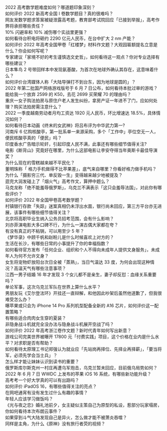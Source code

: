 2022 高考数学题难度如何？哪道题印象深刻？  
如何评价 2022 新高考全国 Ⅰ 卷数学题目？真的很难吗？  
网友发数学题求答案被疑泄露高考题，教育部考试院回应「已接到举报」，高考作弊将承担哪些责任？  
10% 闪避率和 10% 减伤哪个实战里更强？  
如何看待台积电将砸约 2290 亿元人民币，在台中扩大 2 nm 产能？  
如何评价 2022 年高考全国甲卷「红楼梦」材料作文题？大观园匾额提名立意是什么？你会如何写呢？  
专家建议「家境不好的考生谨慎选文史哲」，如何看待这一观点？你对专业选择有哪些建议？  
日本隼鸟 2 号带回样本中发现氨基酸，为首次在地球外确认其存在，这意味着什么？  
如何评价台湾媒体人称「大陆导弹打不到台东，因为地球是圆的」？  
2022 年第二批国产网络游戏版号于 6 月 7 日公布，如何看待本批过审的游戏？  
能给我一个放弃 2599 的 K50，去花 2699 买荣耀 70 的理由吗？  
重庆一女子购法拍房与原住户老人发生纠纷，拿房产证一年进不了门，应如何处理？购买法拍房需注意什么？  
2022 一季度越南劳动者月均工资达 1920 元人民币，环比增速达 18.5%，具体情况如何？  
如何看待日本动画《终末的女武神》将吕布评为中华武力第一?  
河南斥 6 亿购核酸亭，第一批系单一来源采购，多个「工作中」亭位空无一人，便民核酸亭真的「便民」吗？  
印度香水广告暗示轮奸，引起印度人民不满，此事还有哪些细节值得关注?  
电影《断背山》究竟好在哪里，为什么这部电影让李安夺得当年奥斯卡最佳导演奖？  
为什么现在的雪糕越来越不平民化？  
董明珠称「 格力手机做得不比苹果差」，底气来自哪里？你看好格力做手机吗？  
为什么「摄影穷三代、单反毁一生」变得越来越少地被提及？  
逛完大润发碰上了「烟火气」高考作文，算押中题么？  
马克龙称「绝不能羞辱俄罗斯」，乌克兰不满表示「这只会羞辱法国」，对此你有哪些评价？  
如何评价 2022 年全国甲卷高考数学题？  
村镇银行存款「失踪」迷案真相仍未浮出水面，银行尚未回应，第三方平台亦无进展，该事件有哪些细节值得关注？  
北京将高职毕业生纳入公务员招考范围，会有什么影响？  
刘亦菲演电影大多口碑不行，为什么一演古偶大家都在夸？  
有没有真正的不粘锅，可以用至少 5 年？  
《梦华录》中顾千帆和赵盼儿是什么时候喜欢上对方的？  
生活在长沙，有哪些日常的小事提升了你的幸福指数？  
如何看待官方发布「任何企业、组织和个人不得向未成年人提供文身服务」，未成年人为何不允许文身？  
女生将宠物虾放阳台次日全被「蒸熟」，当日气温达 33 度，为何会出现这种情况？高温天气有哪些注意事项？  
江西一男子结婚 16 年才发现 3 个女儿都不是亲生，妻子却反怼：血缘关系重要吗？  
单论军事，这次乌克兰军队在世界上算什么水平？  
男朋友玩《艾尔登法环》开挂还一直辩解，和他因此吵架后虽然他道歉了，但我很难受怎么办？  
曝苹果或只会为 iPhone 14 Pro 系列机型配备全新的 A16 芯片，如何评价这一配置策略？  
有哪些适合肉肉女生穿的夏装？  
非隐身战斗机就完全没办法与隐身战斗机展开空战了吗？  
如何评价 2022 年高考浙江卷作文题？新时代青年如何写出新意？  
游戏公司完美世界被曝开 17800 元「付费实践」项目，这个价格在业内是什么水平？对求职是否有帮助？  
如何看待太原理工书记郑强认为就业应「先站岗再择位、先择业再择薪」，「要当将军，必须先学会当士兵」？  
怎么样才能让妹妹认识到读书的重要？  
俄罗斯库尔斯克州一村庄再遭乌军炮击，乌克兰暂未回应，目前俄乌局势如何？  
2022 年 6 月 7 日 WWDC 上发布的苹果 iOS 16 系统，有哪些新功能升级？  
高考考一个好大学真的可以有出路吗？  
如何评价 iPadOS 16，有哪些值得关注的亮点？  
在网吧通宵有没有发生过什么有趣的事情？  
年轻人应该学习做饭吗？  
《光与夜之恋》婚礼池前夕，女主疑似主策自己为原型的私设，惹部分玩家塌房，你如何看待本次布朗云事件？  
如果穿到斗气大陆发现自己是异火，怎么做才能不被萧炎吞噬？  
同样是主角，为什么《原神》没有旅行者荧的视频？  
